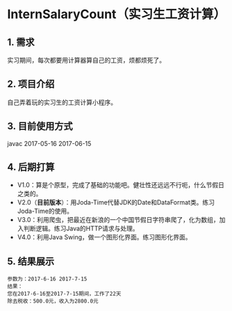 # InternSalaryCount（实习生工资计算）
## 1. 需求
  实习期间，每次都要用计算器算自己的工资，烦都烦死了。

## 2. 项目介绍
  自己弄着玩的实习生的工资计算小程序。
  
## 3. 目前使用方式
  javac 2017-05-16 2017-06-15
  
## 4. 后期打算
  - V1.0：算是个原型，完成了基础的功能吧。健壮性还远远不行呃，什么节假日之类的。
  - V2.0（**目前版本**）：用Joda-Time代替JDK的Date和DataFormat类。练习Joda-Time的使用。
  - V3.0：利用爬虫，把最近在新浪的一个中国节假日字符串爬了，化为数组，加入判断逻辑。练习Java的HTTP请求与处理。
  - V4.0：利用Java Swing，做一个图形化界面。练习图形化界面。
  
## 5. 结果展示
    参数为：2017-6-16 2017-7-15
    结果：
    您在2017-6-16至2017-7-15期间，工作了22天
    除去税收：500.0元，收入为2800.0元
  

